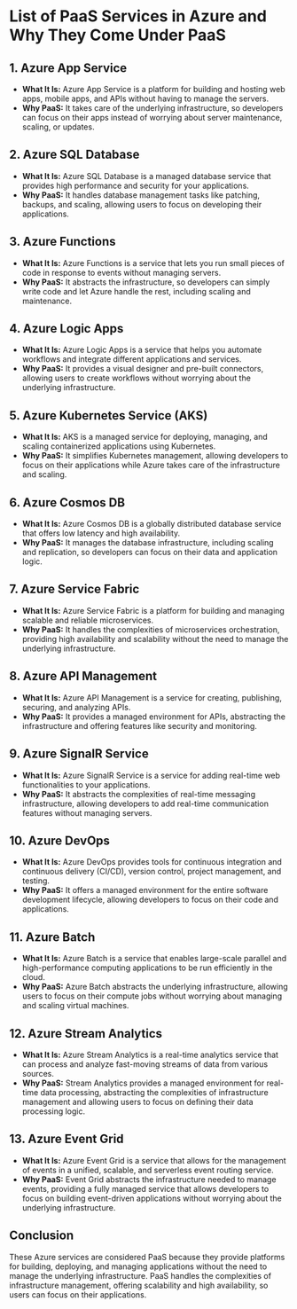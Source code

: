 # List of PaaS Services in Azure and Why They Come Under PaaS

## 1. Azure App Service
- **What It Is:** Azure App Service is a platform for building and hosting web apps, mobile apps, and APIs without having to manage the servers.
- **Why PaaS:** It takes care of the underlying infrastructure, so developers can focus on their apps instead of worrying about server maintenance, scaling, or updates.

## 2. Azure SQL Database
- **What It Is:** Azure SQL Database is a managed database service that provides high performance and security for your applications.
- **Why PaaS:** It handles database management tasks like patching, backups, and scaling, allowing users to focus on developing their applications.

## 3. Azure Functions
- **What It Is:** Azure Functions is a service that lets you run small pieces of code in response to events without managing servers.
- **Why PaaS:** It abstracts the infrastructure, so developers can simply write code and let Azure handle the rest, including scaling and maintenance.

## 4. Azure Logic Apps
- **What It Is:** Azure Logic Apps is a service that helps you automate workflows and integrate different applications and services.
- **Why PaaS:** It provides a visual designer and pre-built connectors, allowing users to create workflows without worrying about the underlying infrastructure.

## 5. Azure Kubernetes Service (AKS)
- **What It Is:** AKS is a managed service for deploying, managing, and scaling containerized applications using Kubernetes.
- **Why PaaS:** It simplifies Kubernetes management, allowing developers to focus on their applications while Azure takes care of the infrastructure and scaling.

## 6. Azure Cosmos DB
- **What It Is:** Azure Cosmos DB is a globally distributed database service that offers low latency and high availability.
- **Why PaaS:** It manages the database infrastructure, including scaling and replication, so developers can focus on their data and application logic.

## 7. Azure Service Fabric
- **What It Is:** Azure Service Fabric is a platform for building and managing scalable and reliable microservices.
- **Why PaaS:** It handles the complexities of microservices orchestration, providing high availability and scalability without the need to manage the underlying infrastructure.

## 8. Azure API Management
- **What It Is:** Azure API Management is a service for creating, publishing, securing, and analyzing APIs.
- **Why PaaS:** It provides a managed environment for APIs, abstracting the infrastructure and offering features like security and monitoring.

## 9. Azure SignalR Service
- **What It Is:** Azure SignalR Service is a service for adding real-time web functionalities to your applications.
- **Why PaaS:** It abstracts the complexities of real-time messaging infrastructure, allowing developers to add real-time communication features without managing servers.

## 10. Azure DevOps
- **What It Is:** Azure DevOps provides tools for continuous integration and continuous delivery (CI/CD), version control, project management, and testing.
- **Why PaaS:** It offers a managed environment for the entire software development lifecycle, allowing developers to focus on their code and applications.

## 11. Azure Batch
- **What It Is:** Azure Batch is a service that enables large-scale parallel and high-performance computing applications to be run efficiently in the cloud.
- **Why PaaS:** Azure Batch abstracts the underlying infrastructure, allowing users to focus on their compute jobs without worrying about managing and scaling virtual machines.

## 12. Azure Stream Analytics
- **What It Is:** Azure Stream Analytics is a real-time analytics service that can process and analyze fast-moving streams of data from various sources.
- **Why PaaS:** Stream Analytics provides a managed environment for real-time data processing, abstracting the complexities of infrastructure management and allowing users to focus on defining their data processing logic.

## 13. Azure Event Grid
- **What It Is:** Azure Event Grid is a service that allows for the management of events in a unified, scalable, and serverless event routing service.
- **Why PaaS:** Event Grid abstracts the infrastructure needed to manage events, providing a fully managed service that allows developers to focus on building event-driven applications without worrying about the underlying infrastructure.

## Conclusion
These Azure services are considered PaaS because they provide platforms for building, deploying, and managing applications without the need to manage the underlying infrastructure. PaaS handles the complexities of infrastructure management, offering scalability and high availability, so users can focus on their applications.

